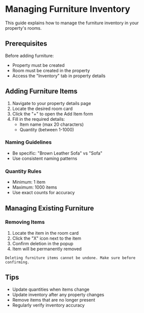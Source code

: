 # Managing Furniture Inventory

This guide explains how to manage the furniture inventory in your property's
rooms.

## Prerequisites

Before adding furniture:

- Property must be created
- Room must be created in the property
- Access the "Inventory" tab in property details

## Adding Furniture Items

1. Navigate to your property details page
2. Locate the desired room card
3. Click the "+" to open the Add Item form
4. Fill in the required details:
   - Item name (max 20 characters)
   - Quantity (between 1-1000)

### Naming Guidelines

- Be specific: "Brown Leather Sofa" vs "Sofa"
- Use consistent naming patterns

### Quantity Rules

- Minimum: 1 item
- Maximum: 1000 items
- Use exact counts for accuracy

## Managing Existing Furniture

### Removing Items

1. Locate the item in the room card
2. Click the "X" icon next to the item
3. Confirm deletion in the popup
4. Item will be permanently removed

```warning
Deleting furniture items cannot be undone. Make sure before confirming.
```

## Tips

- Update quantities when items change
- Update inventory after any property changes
- Remove items that are no longer present
- Regularly verify inventory accuracy
